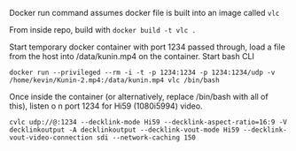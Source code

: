 Docker run command assumes docker file is built into an image called `vlc`

From inside repo, build  with `docker build -t vlc .`

Start temporary docker container with port 1234 passed through, load a file from the host into /data/kunin.mp4 on the container.
Start bash CLI

`docker run --privileged --rm -i -t -p 1234:1234 -p 1234:1234/udp -v /home/kevin/Kunin-2.mp4:/data/kunin.mp4 vlc /bin/bash`

Once inside the container (or alternatively, replace /bin/bash with all of this), listen o n port 1234 for Hi59 (1080i5994) video.

`cvlc udp://@:1234 --decklink-mode Hi59 --decklink-aspect-ratio=16:9 -V decklinkoutput -A decklinkoutput --decklink-vout-mode Hi59 --decklink-vout-video-connection sdi --network-caching 150`


